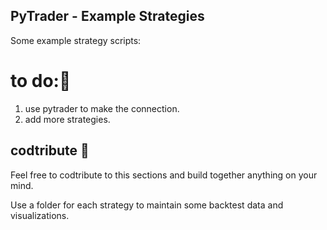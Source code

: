 ## PyTrader  - Example Strategies
Some example strategy scripts:

# to do:👋
1. use pytrader to make the connection.
2. add more strategies.

## codtribute 🌊
Feel free to codtribute to this sections and build 
together anything on your mind.

Use a folder for each strategy to maintain some
backtest data and visualizations.
